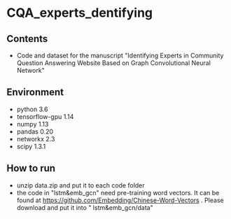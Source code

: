 # CQA_experts_dentifying


## Contents
- Code and dataset for the manuscript "Identifying Experts in Community Question Answering Website Based on Graph Convolutional Neural Network"

##  Environment

- python 3.6
- tensorflow-gpu 1.14
- numpy 1.13
- pandas 0.20
- networkx 2.3
- scipy 1.3.1

## How to run
- unzip data.zip and put it to each code folder
- the code in "lstm&emb_gcn" need pre-training word vectors. It can be found  at   https://github.com/Embedding/Chinese-Word-Vectors . Please download and put it into " lstm&emb_gcn/data"



